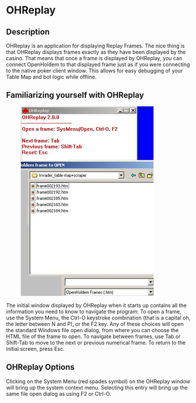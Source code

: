 # OHReplay 

## Description

OHReplay is an application for displaying Replay Frames. The nice thing
is that OHReplay displays frames exactly as they have been displayed by
the casino. That means that once a frame is displayed by OHReplay, you
can connect OpenHoldem to that displayed frame just as if you were
connecting to the native poker client window. This allows for easy
debugging of your Table Map and bot logic while offline.

## Familiarizing yourself with OHReplay

<figure>
<img src="images/openholdem/ohreplay/ohreplay_with_file_dialog.jpg" />
</figure>

The initial window displayed by OHReplay when it starts up contains all
the information you need to know to navigate the program: To open a
frame, use the System Menu, the Ctrl-O keystroke combination (that is a
capital oh, the letter between N and P), or the F2 key. Any of these
choices will open the standard Windows file open dialog, from where you
can choose the HTML file of the frame to open. To navigate between
frames, use Tab or Shift-Tab to move to the next or previous numerical
frame. To return to the initial screen, press Esc.

## OHReplay Options 

Clicking on the System Menu (red spades symbol) on the OHReplay window
will bring up the system context menu. Selecting this entry will bring
up the same file open dialog as using F2 or Ctrl-O.
